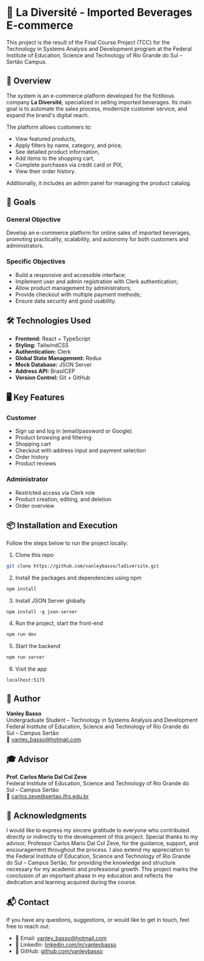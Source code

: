 # 🛒 La Diversité - Imported Beverages E-commerce

This project is the result of the Final Course Project (TCC) for the Technology in Systems Analysis and Development program at the Federal Institute of Education, Science and Technology of Rio Grande do Sul – Sertão Campus.

## 📌 Overview

The system is an e-commerce platform developed for the fictitious company **La Diversité**, specialized in selling imported beverages. Its main goal is to automate the sales process, modernize customer service, and expand the brand's digital reach.

The platform allows customers to:
- View featured products,
- Apply filters by name, category, and price,
- See detailed product information,
- Add items to the shopping cart,
- Complete purchases via credit card or PIX,
- View their order history.

Additionally, it includes an admin panel for managing the product catalog.

## 🎯 Goals

### General Objective
Develop an e-commerce platform for online sales of imported beverages, promoting practicality, scalability, and autonomy for both customers and administrators.

### Specific Objectives
- Build a responsive and accessible interface;
- Implement user and admin registration with Clerk authentication;
- Allow product management by administrators;
- Provide checkout with multiple payment methods;
- Ensure data security and good usability.

## 🛠️ Technologies Used

- **Frontend:** React + TypeScript  
- **Styling:** TailwindCSS  
- **Authentication:** Clerk  
- **Global State Management:** Redux  
- **Mock Database:** JSON Server  
- **Address API:** BrasilCEP  
- **Version Control:** Git + GitHub  

## 🖥️ Key Features

### Customer
- Sign up and log in (email/password or Google)
- Product browsing and filtering
- Shopping cart
- Checkout with address input and payment selection
- Order history
- Product reviews

### Administrator
- Restricted access via Clerk role
- Product creation, editing, and deletion
- Order overview

## 📦 Installation and Execution

Follow the steps below to run the project locally:

1. Clone this repo

```bash
git clone https://github.com/vanleybasso/ladiversite.git
```

2. Install the packages and dependencies using npm

```bash
npm install
```

3. Install JSON Server globally

```
npm install -g json-server
```

4. Run the project, start the front-end

```bash
npm run dev
```

5. Start the backend

```bash
npm run server
```

6. Visit the app

```
localhost:5173
```

## 👤 Author

**Vanley Basso**  
Undergraduate Student – Technology in Systems Analysis and Development  
Federal Institute of Education, Science and Technology of Rio Grande do Sul – Campus Sertão  
📧 [vanley_basso@hotmail.com](mailto:vanley_basso@hotmail.com)

## 🎓 Advisor

**Prof. Carlos Mario Dal Col Zeve**  
Federal Institute of Education, Science and Technology of Rio Grande do Sul – Campus Sertão  
📧 [carlos.zeve@sertao.ifrs.edu.br](mailto:carlos.zeve@sertao.ifrs.edu.br)

## 🙏 Acknowledgments

I would like to express my sincere gratitude to everyone who contributed directly or indirectly to the development of this project. Special thanks to my advisor, Professor Carlos Mario Dal Col Zeve, for the guidance, support, and encouragement throughout the process. I also extend my appreciation to the Federal Institute of Education, Science and Technology of Rio Grande do Sul – Campus Sertão, for providing the knowledge and structure necessary for my academic and professional growth. This project marks the conclusion of an important phase in my education and reflects the dedication and learning acquired during the course.

## 📬 Contact

If you have any questions, suggestions, or would like to get in touch, feel free to reach out:

- 📧 Email: [vanley_basso@hotmail.com](mailto:vanley_basso@hotmail.com)  
- 💼 LinkedIn: [linkedin.com/in/vanleybasso](https://www.linkedin.com/in/vanleybasso)  
- 🐙 GitHub: [github.com/vanleybasso](https://github.com/vanleybasso)



